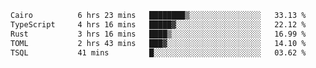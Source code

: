 <!--START_SECTION:waka-->

```txt
Cairo          6 hrs 23 mins   ████████▒░░░░░░░░░░░░░░░░   33.13 %
TypeScript     4 hrs 16 mins   █████▓░░░░░░░░░░░░░░░░░░░   22.12 %
Rust           3 hrs 16 mins   ████▒░░░░░░░░░░░░░░░░░░░░   16.99 %
TOML           2 hrs 43 mins   ███▓░░░░░░░░░░░░░░░░░░░░░   14.10 %
TSQL           41 mins         █░░░░░░░░░░░░░░░░░░░░░░░░   03.62 %
```

<!--END_SECTION:waka-->